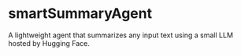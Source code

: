 # smartSummaryAgent
A lightweight agent that summarizes any input text using a small LLM hosted by Hugging Face.
